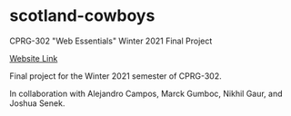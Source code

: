 # scotland-cowboys
CPRG-302 "Web Essentials" Winter 2021 Final Project

[Website Link](http://www.scotlandcowboys.com/)

Final project for the Winter 2021 semester of CPRG-302.

In collaboration with Alejandro Campos, Marck Gumboc, Nikhil Gaur, and Joshua Senek.
